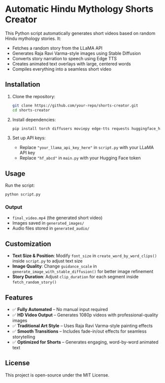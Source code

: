 
# Automatic Hindu Mythology Shorts Creator

This Python script automatically generates short videos based on random Hindu mythology stories. It:

- Fetches a random story from the LLaMA API
- Generates Raja Ravi Varma-style images using Stable Diffusion
- Converts story narration to speech using Edge TTS
- Creates animated text overlays with large, centered words
- Compiles everything into a seamless short video

## Installation

1. Clone the repository:
   ```sh
   git clone https://github.com/your-repo/shorts-creator.git
   cd shorts-creator
   ```

2. Install dependencies:
   ```sh
   pip install torch diffusers moviepy edge-tts requests huggingface_hub numpy pillow nest_asyncio
   ```

3. Set up API keys:
   - Replace `"your_llama_api_key_here"` in `script.py` with your LLaMA API key
   - Replace `"hf_abcd"` in `main.py` with your Hugging Face token

## Usage

Run the script:
```sh
python script.py
```

### Output
- `final_video.mp4` (the generated short video)
- Images saved in `generated_images/`
- Audio files stored in `generated_audio/`

## Customization

- **Text Size & Position**: Modify `font_size` in `create_word_by_word_clips()` inside `script.py` to adjust text size
- **Image Quality**: Change `guidance_scale` in `generate_image_with_stable_diffusion()` for better image refinement
- **Story Duration**: Adjust `clip_duration` for each segment inside `fetch_random_story()`

## Features

- ✅ **Fully Automated** – No manual input required
- ✅ **HD Video Output** – Generates 1080p videos with professional-quality images
- ✅ **Traditional Art Style** – Uses Raja Ravi Varma-style painting effects
- ✅ **Smooth Transitions** – Includes fade-in/out effects for seamless storytelling
- ✅ **Optimized for Shorts** – Generates engaging, word-by-word animated text

## License

This project is open-source under the MIT License.
